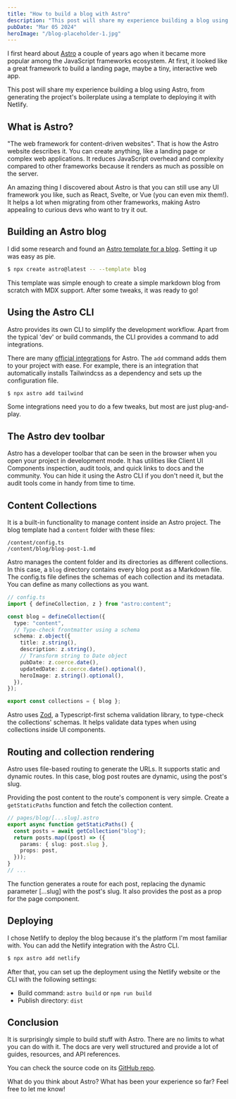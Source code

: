 ```yaml
---
title: "How to build a blog with Astro"
description: "This post will share my experience building a blog using Astro, from generating the project's boilerplate using a template to deploying it with Netlify."
pubDate: "Mar 05 2024"
heroImage: "/blog-placeholder-1.jpg"
---
```


I first heard about [Astro](https://astro.build/) a couple of years ago when it became more popular among the JavaScript frameworks ecosystem. At first, it looked like a great framework to build a landing page, maybe a tiny, interactive web app.

This post will share my experience building a blog using Astro, from generating the project's boilerplate using a template to deploying it with Netlify.

## What is Astro?

"The web framework for content-driven websites". That is how the Astro website describes it. You can create anything, like a landing page or complex web applications. It reduces JavaScript overhead and complexity compared to other frameworks because it renders as much as possible on the server.

An amazing thing I discovered about Astro is that you can still use any UI framework you like, such as React, Svelte, or Vue (you can even mix them!). It helps a lot when migrating from other frameworks, making Astro appealing to curious devs who want to try it out.

## Building an Astro blog

I did some research and found an [Astro template for a blog](https://github.com/withastro/astro/tree/latest/examples/blog). Setting it up was easy as pie.

```sh
$ npx create astro@latest -- --template blog
```

This template was simple enough to create a simple markdown blog from scratch with MDX support. After some tweaks, it was ready to go!

## Using the Astro CLI

Astro provides its own CLI to simplify the development workflow. Apart from the typical 'dev' or build commands, the CLI provides a command to add integrations.

There are many [official integrations](https://astro.build/integrations/) for Astro. The `add` command adds them to your project with ease. For example, there is an integration that automatically installs Tailwindcss as a dependency and sets up the configuration file.

```sh
$ npx astro add tailwind
```

Some integrations need you to do a few tweaks, but most are just plug-and-play.

## The Astro dev toolbar

Astro has a developer toolbar that can be seen in the browser when you open your project in development mode. It has utilities like Client UI Components inspection, audit tools, and quick links to docs and the community. You can hide it using the Astro CLI if you don't need it, but the audit tools come in handy from time to time.

## Content Collections

It is a built-in functionality to manage content inside an Astro project. The blog template had a `content` folder with these files:

```
/content/config.ts
/content/blog/blog-post-1.md
```

Astro manages the content folder and its directories as different collections. In this case, a `blog` directory contains every blog post as a Markdown file. The config.ts file defines the schemas of each collection and its metadata. You can define as many collections as you want.

```ts
// config.ts
import { defineCollection, z } from "astro:content";

const blog = defineCollection({
  type: "content",
  // Type-check frontmatter using a schema
  schema: z.object({
    title: z.string(),
    description: z.string(),
    // Transform string to Date object
    pubDate: z.coerce.date(),
    updatedDate: z.coerce.date().optional(),
    heroImage: z.string().optional(),
  }),
});

export const collections = { blog };
```

Astro uses [Zod](https://zod.dev/), a Typescript-first schema validation library, to type-check the collections' schemas. It helps validate data types when using collections inside UI components.

## Routing and collection rendering

Astro uses file-based routing to generate the URLs. It supports static and dynamic routes. In this case, blog post routes are dynamic, using the post's slug.

Providing the post content to the route's component is very simple. Create a `getStaticPaths` function and fetch the collection content.

```ts
// pages/blog/[...slug].astro
export async function getStaticPaths() {
  const posts = await getCollection("blog");
  return posts.map((post) => ({
    params: { slug: post.slug },
    props: post,
  }));
}
// ...
```

The function generates a route for each post, replacing the dynamic parameter [...slug] with the post's slug. It also provides the post as a prop for the page component.

## Deploying

I chose Netlify to deploy the blog because it's the platform I'm most familiar with. You can add the Netlify integration with the Astro CLI.

```sh
$ npx astro add netlify
```

After that, you can set up the deployment using the Netlify website or the CLI with the following settings:

- Build command: `astro build` or `npm run build`
- Publish directory: `dist`

## Conclusion

It is surprisingly simple to build stuff with Astro. There are no limits to what you can do with it. The docs are very well structured and provide a lot of guides, resources, and API references.

You can check the source code on its [GitHub repo](https://github.com/Miguelo0098/dont-know-dev).

What do you think about Astro? What has been your experience so far? Feel free to let me know!
